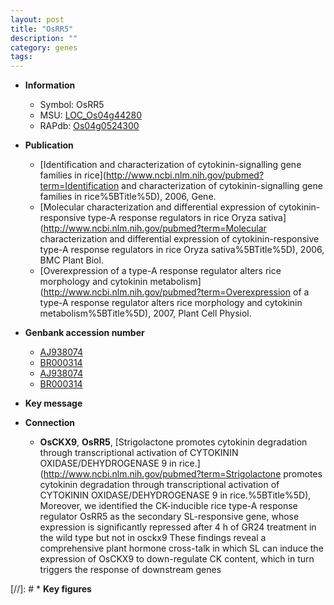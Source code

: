 ```yaml
---
layout: post
title: "OsRR5"
description: ""
category: genes
tags: 
---
```


* **Information**  
    + Symbol: OsRR5  
    + MSU: [LOC_Os04g44280](http://rice.plantbiology.msu.edu/cgi-bin/ORF_infopage.cgi?orf=LOC_Os04g44280)  
    + RAPdb: [Os04g0524300](http://rapdb.dna.affrc.go.jp/viewer/gbrowse_details/irgsp1?name=Os04g0524300)  

* **Publication**  
    + [Identification and characterization of cytokinin-signalling gene families in rice](http://www.ncbi.nlm.nih.gov/pubmed?term=Identification and characterization of cytokinin-signalling gene families in rice%5BTitle%5D), 2006, Gene.
    + [Molecular characterization and differential expression of cytokinin-responsive type-A response regulators in rice Oryza sativa](http://www.ncbi.nlm.nih.gov/pubmed?term=Molecular characterization and differential expression of cytokinin-responsive type-A response regulators in rice Oryza sativa%5BTitle%5D), 2006, BMC Plant Biol.
    + [Overexpression of a type-A response regulator alters rice morphology and cytokinin metabolism](http://www.ncbi.nlm.nih.gov/pubmed?term=Overexpression of a type-A response regulator alters rice morphology and cytokinin metabolism%5BTitle%5D), 2007, Plant Cell Physiol.

* **Genbank accession number**  
    + [AJ938074](http://www.ncbi.nlm.nih.gov/nuccore/AJ938074)
    + [BR000314](http://www.ncbi.nlm.nih.gov/nuccore/BR000314)
    + [AJ938074](http://www.ncbi.nlm.nih.gov/nuccore/AJ938074)
    + [BR000314](http://www.ncbi.nlm.nih.gov/nuccore/BR000314)

* **Key message**  

* **Connection**  
    + __OsCKX9__, __OsRR5__, [Strigolactone promotes cytokinin degradation through transcriptional activation of CYTOKININ OXIDASE/DEHYDROGENASE 9 in rice.](http://www.ncbi.nlm.nih.gov/pubmed?term=Strigolactone promotes cytokinin degradation through transcriptional activation of CYTOKININ OXIDASE/DEHYDROGENASE 9 in rice.%5BTitle%5D),  Moreover, we identified the CK-inducible rice type-A response regulator OsRR5 as the secondary SL-responsive gene, whose expression is significantly repressed after 4 h of GR24 treatment in the wild type but not in osckx9 These findings reveal a comprehensive plant hormone cross-talk in which SL can induce the expression of OsCKX9 to down-regulate CK content, which in turn triggers the response of downstream genes

[//]: # * **Key figures**  


